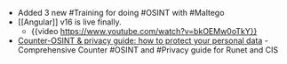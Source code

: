 - Added 3 new #Training for doing #OSINT with #Maltego
- [[Angular]] v16 is live finally.
	- {{video https://www.youtube.com/watch?v=bkOEMw0oTkY}}
- [Counter-OSINT & privacy guide: how to protect your personal data](https://github.com/soxoj/counter-osint-guide-en) - Comprehensive Counter #OSINT and #Privacy guide for Runet and CIS
